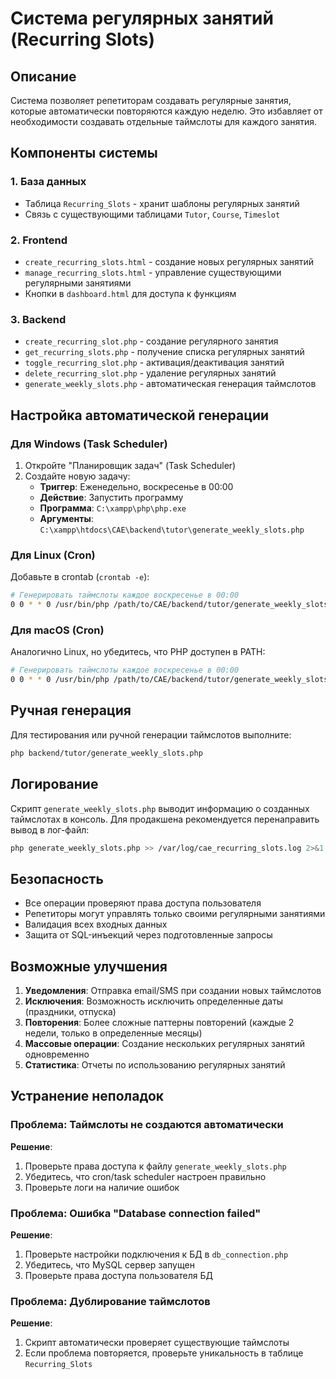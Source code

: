 # Система регулярных занятий (Recurring Slots)

## Описание

Система позволяет репетиторам создавать регулярные занятия, которые автоматически повторяются каждую неделю. Это избавляет от необходимости создавать отдельные таймслоты для каждого занятия.

## Компоненты системы

### 1. База данных
- Таблица `Recurring_Slots` - хранит шаблоны регулярных занятий
- Связь с существующими таблицами `Tutor`, `Course`, `Timeslot`

### 2. Frontend
- `create_recurring_slots.html` - создание новых регулярных занятий
- `manage_recurring_slots.html` - управление существующими регулярными занятиями
- Кнопки в `dashboard.html` для доступа к функциям

### 3. Backend
- `create_recurring_slot.php` - создание регулярного занятия
- `get_recurring_slots.php` - получение списка регулярных занятий
- `toggle_recurring_slot.php` - активация/деактивация занятий
- `delete_recurring_slot.php` - удаление регулярных занятий
- `generate_weekly_slots.php` - автоматическая генерация таймслотов

## Настройка автоматической генерации

### Для Windows (Task Scheduler)

1. Откройте "Планировщик задач" (Task Scheduler)
2. Создайте новую задачу:
   - **Триггер**: Еженедельно, воскресенье в 00:00
   - **Действие**: Запустить программу
   - **Программа**: `C:\xampp\php\php.exe`
   - **Аргументы**: `C:\xampp\htdocs\CAE\backend\tutor\generate_weekly_slots.php`

### Для Linux (Cron)

Добавьте в crontab (`crontab -e`):
```bash
# Генерировать таймслоты каждое воскресенье в 00:00
0 0 * * 0 /usr/bin/php /path/to/CAE/backend/tutor/generate_weekly_slots.php
```

### Для macOS (Cron)

Аналогично Linux, но убедитесь, что PHP доступен в PATH:
```bash
# Генерировать таймслоты каждое воскресенье в 00:00
0 0 * * 0 /usr/bin/php /path/to/CAE/backend/tutor/generate_weekly_slots.php
```

## Ручная генерация

Для тестирования или ручной генерации таймслотов выполните:
```bash
php backend/tutor/generate_weekly_slots.php
```

## Логирование

Скрипт `generate_weekly_slots.php` выводит информацию о созданных таймслотах в консоль. Для продакшена рекомендуется перенаправить вывод в лог-файл:

```bash
php generate_weekly_slots.php >> /var/log/cae_recurring_slots.log 2>&1
```

## Безопасность

- Все операции проверяют права доступа пользователя
- Репетиторы могут управлять только своими регулярными занятиями
- Валидация всех входных данных
- Защита от SQL-инъекций через подготовленные запросы

## Возможные улучшения

1. **Уведомления**: Отправка email/SMS при создании новых таймслотов
2. **Исключения**: Возможность исключить определенные даты (праздники, отпуска)
3. **Повторения**: Более сложные паттерны повторений (каждые 2 недели, только в определенные месяцы)
4. **Массовые операции**: Создание нескольких регулярных занятий одновременно
5. **Статистика**: Отчеты по использованию регулярных занятий

## Устранение неполадок

### Проблема: Таймслоты не создаются автоматически
**Решение**: 
1. Проверьте права доступа к файлу `generate_weekly_slots.php`
2. Убедитесь, что cron/task scheduler настроен правильно
3. Проверьте логи на наличие ошибок

### Проблема: Ошибка "Database connection failed"
**Решение**:
1. Проверьте настройки подключения к БД в `db_connection.php`
2. Убедитесь, что MySQL сервер запущен
3. Проверьте права доступа пользователя БД

### Проблема: Дублирование таймслотов
**Решение**:
1. Скрипт автоматически проверяет существующие таймслоты
2. Если проблема повторяется, проверьте уникальность в таблице `Recurring_Slots`
